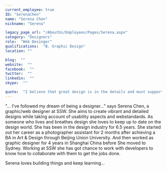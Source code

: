 ```yaml
---
current_employee: true
ID: "SerenaChen"
name: "Serena Chen"
nickname: "Serena"

legacy_page_url: "/AboutUs/Employees/Pages/Serena.aspx"
category: "Designers"
role:  "Web Desinger"
qualifications:  "B. Graphic Design"
location: ""

blog:  ""
website:  ""
facebook:  ""
twitter:  ""
linkedin:  ""
skype:  ""

quote:  "I believe that great design is in the details and must support functionality."
---
```


"... I've followed my dream of being a designer..." says Serena Chen, a graphic/web designer at SSW. She aims to create vibrant and detailed designs while taking account of usability aspects and webstandards. As someone who lives and breathes design she loves to keep up to date on the design world. She has been in the design industry for 6.5 years. She started out her career as a photographer assistant for 2 months after achieving a BA in Art & Design through Beijing Union University. And then worked as graphic designer for 4 years in Shanghai China before She moved to Sydney. Working at SSW she has got chance to work with developers to know how to collaborate with them to get the jobs done.

Serena loves building things and keep learning... 